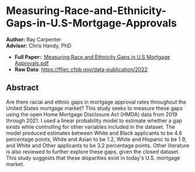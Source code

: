 # Measuring-Race-and-Ethnicity-Gaps-in-U.S-Mortgage-Approvals
**Author:** Ray Carpenter  
**Advisor:** Chris Handy, PhD

- **Full Paper:**: [Measuring Race and Ethnicity Gaps in U.S Mortgage Approvals.pdf](https://econ.unc.edu/wp-content/uploads/sites/38/2022/09/Measuring-Race-and-Ethnicity-Gaps-in-U.S-Mortgage-Approvals.pdf)
- **Raw Data**: https://ffiec.cfpb.gov/data-publication/2022

 ## Abstract
Are there racial and ethnic gaps in mortgage approval rates throughout the United States mortgage market? This study seeks to measure these gaps using the open Home Mortgage Disclosure Act (HMDA) data from 2019 through 2021. I used a linear probability model to estimate whether a gap exists while controlling for other variables included in the dataset. The model produced estimates between White and Black applicants to be 4.6 percentage points, White and Asian to be 1.2, White and Hispanic to be 1.9, and White and Other applicants to be 3.2 percentage points. Other literature is also reviewed to further explore these gaps, given the closed dataset. This study suggests that these disparities exist in today's U.S. mortgage market.

